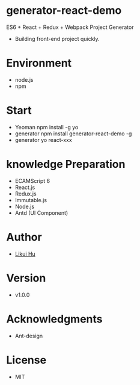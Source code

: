 # generator-react-demo
ES6 + React + Redux + Webpack Project Generator
*   Building front-end project quickly.

# Environment
-   node.js
-   npm

# Start
-   Yeoman  npm install -g yo
-   generator npm install generator-react-demo -g
-   generator yo react-xxx

# knowledge Preparation
-   ECAMScript 6
-   React.js
-   Redux.js
-   Immutable.js
-   Node.js
-   Antd (UI Component)

# Author
-   [Likui Hu](hullikui@gmail.com)

# Version
-   v1.0.0

# Acknowledgments
-   Ant-design
# License
-   MIT